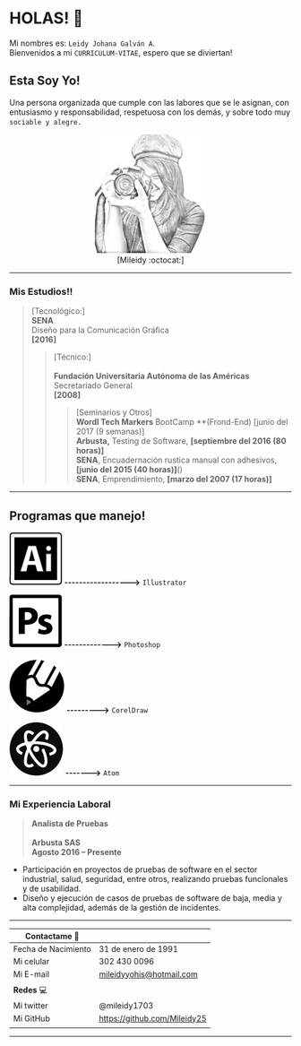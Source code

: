 # **HOLAS!** :wave:
Mi nombres es: `Leidy Johana Galván A`. <br/>
Bienvenidos a mi `CURRICULUM-VITAE`, espero que se diviertan!


## **Esta Soy Yo!**
Una persona organizada que cumple con las labores que se le asignan, con entusiasmo y responsabilidad,  respetuosa con los demás, y sobre todo muy `sociable y alegre.`

<p align="center">
  <a>
    <img width=40% src="./srr/mileidy.jpg"><br>
    [Mileidy :octocat:]
  </a>
</p>


----------------------


### Mis Estudios!!

> [Tecnológico:]		  
  **SENA**  <br/>
  Diseño para la Comunicación Gráfica <br/>
  **[2016]**
>> [Técnico:] <br/>				
  **Fundación Universitaria Autónoma de las Américas** <br/>
  Secretariado General <br/>
  **[2008]**
>>>[Seminarios y Otros] <br/>
**Wordl Tech Markers** BootCamp **(Frond-End) [junio del 2017 (9 semanas)] <br/>
**Arbusta,** Testing de Software, **[septiembre del 2016 (80 horas)]** <br/>
**SENA**, Encuadernación rustica manual con adhesivos, **[junio del 2015 (40 horas)]**() <br/>
**SENA**, Emprendimiento, **[marzo del 2007 (17 horas)]**


--------------------------

## Programas que manejo!

![Illustrator](./srr/illus.jpg)
**------------------>**  `Illustrator`

![Photoshop](./srr/photoshop.jpg)
**------------->** `Photoshop`

![Corel](./srr/corel.jpg)
**--------->**  `CorelDraw`

![Atom](./srr/atom.jpg)
**------->**  `Atom`

<hr/>

### Mi Experiencia Laboral

  >**Analista de Pruebas** <br/> 		
  **Arbusta SAS** <br/>
  **Agosto 2016 – Presente**

* Participación en proyectos de pruebas de software en el sector industrial, salud, seguridad, entre otros, realizando pruebas funcionales y de usabilidad.
* Diseño y ejecución de casos de pruebas de software de baja, media y alta complejidad, además de la gestión de incidentes.

---------

|Contactame :iphone:|  |
| ------ | ----------- |
| Fecha de Nacimiento | 31 de enero de 1991|
| Mi celular | 302 430 0096|
| Mi E-mail | mileidyyohis@hotmail.com|
|||
|**Redes** :computer:|  |
| Mi twitter  | @mileidy1703|
| Mi GitHub | https://github.com/Mileidy25 |
||||

------------------------
